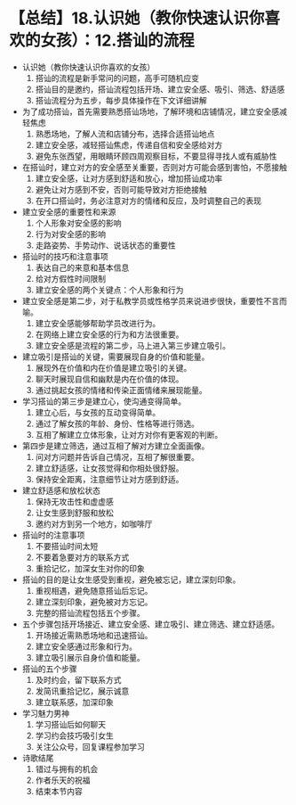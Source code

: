# 【总结】18.认识她（教你快速认识你喜欢的女孩）：12.搭讪的流程

-   认识她（教你快速认识你喜欢的女孩）
    1.  搭讪的流程是新手常问的问题，高手可随机应变
    2.  搭讪目的是邀约，搭讪流程包括开场、建立安全感、吸引、筛选、舒适感
    3.  搭讪流程分为五步，每步具体操作在下文详细讲解
-   为了成功搭讪，首先需要熟悉搭讪场地，了解环境和店铺情况，建立安全感减轻焦虑
    1.  熟悉场地，了解人流和店铺分布，选择合适搭讪地点
    2.  建立安全感，减轻搭讪焦虑，传递自信和安全感给对方
    3.  避免东张西望，用眼睛环顾四周观察目标，不要显得寻找人或有威胁性
-   在搭讪时，建立对方的安全感至关重要，否则对方可能会感到害怕，不愿接触
    1.  建立安全感，让对方感到舒适和放心，增加搭讪成功率
    2.  避免让对方感到不安，否则可能导致对方拒绝接触
    3.  在开口搭讪时，务必注意对方的情绪和反应，及时调整自己的表现
-   建立安全感的重要性和来源
    1.  个人形象对安全感的影响
    2.  行为对安全感的影响
    3.  走路姿势、手势动作、说话状态的重要性
-   搭讪时的技巧和注意事项
    1.  表达自己的来意和基本信息
    2.  给对方假性时间限制
    3.  建立安全感的两个关键点：个人形象和行为
-   建立安全感是第二步，对于私教学员或性格学员来说进步很快，重要性不言而喻。
    1.  建立安全感能够帮助学员改进行为。
    2.  在网络上建立安全感的行为和方法很重要。
    3.  建立安全感是流程的第二步，马上进入第三步建立吸引。
-   建立吸引是搭讪的关键，需要展现自身的价值和能量。
    1.  展现外在价值和内在价值是建立吸引的关键。
    2.  聊天时展现自信和幽默是内在价值的体现。
    3.  通过挑起女孩的情绪和传染正面情绪来展现能量。
-   学习搭讪的第三步是建立心，使沟通变得简单。
    1.  建立心后，与女孩的互动变得简单。
    2.  通过了解女孩的年龄、身份、性格等进行筛选。
    3.  互相了解建立立体形象，让对方对你有更客观的判断。
-   第四步是建立筛选，通过互相了解对方建立全面画像。
    1.  问对方问题并告诉自己情况，互相了解很重要。
    2.  建立舒适感，让女孩觉得和你相处很舒服。
    3.  保持安全距离，注意细节让对方感到舒适。
-   建立舒适感和放松状态
    1.  保持无攻击性和虚虚感
    2.  让女生感到舒服和放松
    3.  邀约对方到另一个地方，如咖啡厅
-   搭讪时的注意事项
    1.  不要搭讪时间太短
    2.  不要着急要对方的联系方式
    3.  重拾记忆，加深女生对你的印象
-   搭讪的目的是让女生感受到重视，避免被忘记，建立深刻印象。
    1.  重视相遇，避免随意搭讪后忘记。
    2.  建立深刻印象，避免被对方忘记。
    3.  完整的搭讪流程包括五个步骤。
-   五个步骤包括开场接近、建立安全感、建立吸引、建立筛选、建立舒适感。
    1.  开场接近需熟悉场地和迅速搭讪。
    2.  建立安全感通过形象和行为。
    3.  建立吸引展示自身价值和能量。
-   搭讪的五个步骤
    1.  及时约会，留下联系方式
    2.  发简讯重拾记忆，展示诚意
    3.  建立联系感，加深印象
-   学习魅力男神
    1.  学习搭讪后如何聊天
    2.  学习约会技巧吸引女生
    3.  关注公众号，回复课程参加学习
-   诗歌结尾
    1.  错过与拥有的机会
    2.  作者乐天的祝福
    3.  结束本节内容